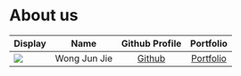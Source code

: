 # About us

 Display                                             |     Name     |             Github Profile             |              Portfolio              
-----------------------------------------------------|:------------:|:--------------------------------------:|:-----------------------------------:
 ![](https://via.placeholder.com/100.png?text=Photo) | Wong Jun Jie | [Github](https://github.com/wjunjie01) | [Portfolio](docs/team/wjunjie01.md) 
